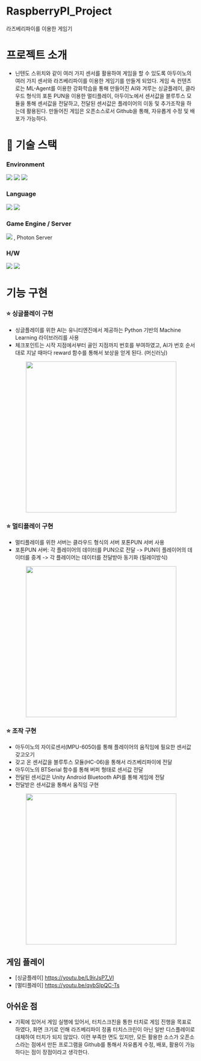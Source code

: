 # RaspberryPI_Project
라즈베리파이를 이용한 게임기

# 프로젝트 소개
 - 닌텐도 스위치와 같이 여러 가지 센서를 활용하여 게임을 할 수 있도록 아두이노의 여러 가지 센서와 라즈베리파이를 이용한 게임기를 만들게 되었다. 게임 속 컨텐츠로는 ML-Agent를 이용한 강화학습을 통해 만들어진 AI와 겨루는 싱글플레이, 클라우드 형식의 포톤 PUN을 이용한 멀티플레이, 아두이노에서 센서값을 블루투스 모듈을 통해 센서값을 전달하고, 전달된 센서값은 플레이어의 이동 및 추가조작을 하는데 활용된다. 만들어진 게임은 오픈소스로서 Github을 통해, 자유롭게 수정 및 배포가 가능하다.

# :hammer: 기술 스택
### Environment
<img src="https://img.shields.io/badge/Visual Studio-5c2d91?style=flat&logo=VisualStudio&logoColor=white"/> <img src="https://img.shields.io/badge/Github-181717?style=flat&logo=Github&logoColor=white"/> <img src="https://img.shields.io/badge/Git-f05032?style=flat&logo=Git&logoColor=white"/>

### Language
<img src="https://img.shields.io/badge/C Sharp-239120?style=flat&logo=CSharp&logoColor=white"/>  <img src="https://img.shields.io/badge/Python-3776ab?style=flat&logo=Python&logoColor=white"/> 

### Game Engine / Server
<img src="https://img.shields.io/badge/Unity-000000?style=flat&logo=Unity&logoColor=white"/> , Photon Server

### H/W
<img src="https://img.shields.io/badge/Arduino-00979d?style=flat&logo=Arduino&logoColor=white"/> <img src="https://img.shields.io/badge/Raspberry Pi 4-a22846?style=flat&logo=RaspberryPi&logoColor=white"/> 


# 기능 구현
### :star: 싱글플레이 구현

- 싱글플레이를 위한 AI는 유니티엔진에서 제공하는 Python 기반의 Machine Learning 라이브러리를 사용
- 체크포인트는 시작 지점에서부터 골인 지점까지 번호를 부여하였고, AI가 번호 순서대로 지날 때마다 reward 함수를 통해서 보상을 얻게 된다. (머신러닝)
<p align="center">
  <img src="https://github.com/daktae/RaspberryPI_Project/assets/66005780/7731601e-5781-4263-b8d5-f10e922bf50e" width="400">
</p>

### :star: 멀티플레이 구현
- 멀티플레이를 위한 서버는 클라우드 형식의 서버 포톤PUN 서버 사용
- 포톤PUN 서버: 각 플레이어의 데이터를 PUN으로 전달 -> PUN이 플레이어의 데이터를 중계 -> 각 플레이어는 데이터를 전달받아 동기화 (릴레이방식)
<p align="center">
  <img src="https://github.com/daktae/RaspberryPI_Project/assets/66005780/e47928ad-2d06-4e75-a796-ff556226dc4e" width="400">
</p>

### :star: 조작 구현
- 아두이노의 자이로센서(MPU-6050)를 통해 플레이어의 움직임에 필요한 센서값 갖고오기
- 갖고 온 센서값을 블루투스 모듈(HC-06)을 통해서 라즈베리파이에 전달
- 아두이노의 BTSerial 함수를 통해 버퍼 형태로 센서값 전달
- 전달된 센서값은  Unity Android Bluetooth API를 통해 게임에 전달
- 전달받은 센서값을 통해서 움직임 구현
<p align="center">
  <img src="https://github.com/daktae/RaspberryPI_Project/assets/66005780/99606fb0-9ec9-4591-8b07-3e954f2aac9f" width="400">
</p>

## 게임 플레이
- [싱글플레이] https://youtu.be/L9irJsP7_VI
- [멀티플레이] https://youtu.be/qvbSIpQC-Ts

## 아쉬운 점
- 기획에 있어서 게임 실행에 있어서, 터치스크친을 통한 터치로 게임 진행을 목표로 하였다, 화면 크기로 인해 라즈베리파이 정품 터치스크린이 아닌 일반 디스플레이로 대체하여 터치가 되지 않았다. 이런 부족한 면도 있지만, 모든 활용한 소스가 오픈소스라는 점에서 만든 프로그램을 Github를 통해서 자유롭게 수정, 배포, 활용이 가능하다는 점이 장점이라고 생각한다. 


